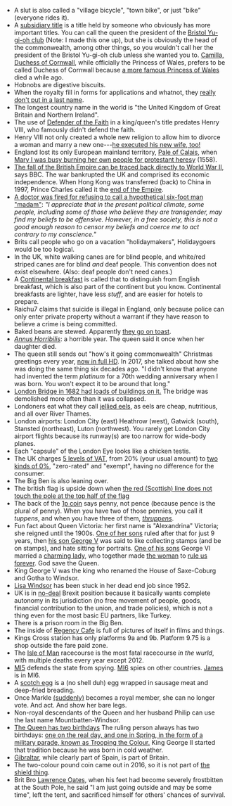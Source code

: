 - A slut is also called a "village bicycle", "town bike", or just "bike" (everyone rides it).
- A [subsidiary title](https://en.wikipedia.org/wiki/Subsidiary_title) is a title held by someone who obviously has more important titles. You can call the queen the president of the [Bristol Yu-gi-oh club](https://www.facebook.com/groups/188069861246792/) (Note: I made this one up), but she is obviously the head of the commonwealth, among other things, so you wouldn't call her the president of the Bristol Yu-gi-oh club unless she wanted you to. [Camilla, Duchess of Cornwall](https://en.wikipedia.org/wiki/Camilla,_Duchess_of_Cornwall), while officially the Princess of Wales, prefers to be called Duchess of Cornwall because [a more famous Princess of Wales](https://en.wikipedia.org/wiki/Diana,_Princess_of_Wales) died a while ago.
- Hobnobs are digestive biscuits.
- When the royalty fill in forms for applications and whatnot, they [really don't put in a last name](https://twitter.com/CBCAlerts/status/991288343907454976/photo/1).
- The longest country name in the world is "the United Kingdom of Great Britain and Northern Ireland".
- The use of [Defender of the Faith](https://en.wikipedia.org/wiki/Defender_of_the_Faith) in a king/queen's title predates Henry VIII, who famously didn't defend the faith.
- Henry VIII not only created a whole new religion to allow him to divorce a woman and marry a new one---[he executed his new wife, too!](https://www.youtube.com/watch?v=B3VHd2D-SLM)
- England lost its only European mainland territory, [Pale of Calais](https://en.wikipedia.org/wiki/Pale_of_Calais), when [Mary I was busy burning her own people for protestant heresy](https://en.wikipedia.org/wiki/Siege_of_Calais_%281558%29) (1558).
- [The fall of the British Empire can be traced back directly to World War II](https://www.theweek.co.uk/history/93820/british-empire-how-big-was-it-and-why-did-it-collapse), says BBC. The war bankrupted the UK and comprised its economic independence. When Hong Kong was transferred (back) to China in 1997, Prince Charles called it the [end of the Empire](https://www.washingtonpost.com/news/worldviews/wp/2015/09/08/map-the-rise-and-fall-of-the-british-empire/).
- [A doctor was fired for refusing to call a hypothetical six-foot man "madam"](https://nationalpost.com/news/world/u-k-doctor-fired-after-refusing-to-refer-to-theoretical-six-foot-tall-bearded-man-as-madam-sues-government): _"I appreciate that in the present political climate, some people, including some of those who believe they are transgender, may find my beliefs to be offensive. However, in a free society, this is not a good enough reason to censor my beliefs and coerce me to act contrary to my conscience."_
- Brits call people who go on a vacation "holidaymakers", Holidaygoers would be too logical.
- In the UK, white walking canes are for blind people, and white/red striped canes are for blind _and_ deaf people. This convention does not exist elsewhere. (Also: deaf people don't need canes.)
- A [Continental breakfast](http://www.wisegeek.org/what-is-a-continental-breakfast.htm#didyouknowout) is called that to distinguish from English breakfast, which is also part of the continent but you know. Continental breakfasts are lighter, have less _stuff_, and are easier for hotels to prepare.
- Raichu7 claims that suicide is illegal in England, only because police can only enter private property without a warrant if they have reason to believe a crime is being committed.
- Baked beans are stewed. Apparently [they go on toast](https://en.wikipedia.org/wiki/Full_breakfast#England).
- [_Annus Horribilis_](https://en.wikipedia.org/wiki/Annus_horribilis): a horrible year. The queen said it once when her daughter died.
- The queen still sends out "how's it going commonwealth" Christmas greetings every year, [now in full HD](https://www.youtube.com/watch?v=IjTBcqpl2kc). In 2017, she talked about how she was doing the same thing six decades ago. "I didn't know that anyone had invented the term _platinum_ for a 70th wedding anniversary when I was born. You won't expect it to be around that long."
- [London Bridge in 1682 had loads of buildings on it.](https://en.wikipedia.org/wiki/London_Bridge) The bridge was demolished more often than it was collapsed.
- Londoners eat what they call [jellied eels](https://en.wikipedia.org/wiki/Jellied_eels), as eels are cheap, nutritious, and all over River Thames.
- London airports: London City (east) Heathrow (west), Gatwick (south), Stansted (northeast), Luton (northwest). You rarely get London City airport flights because its runway(s) are too narrow for wide-body planes.
- Each "capsule" of the London Eye looks like a chicken testis.
- The UK charges [5 levels of VAT](https://en.wikipedia.org/wiki/Value-added_tax_in_the_United_Kingdom), from 20% (your usual amount) to [two kinds of 0%](http://www.taxpolicycenter.org/briefing-book/what-difference-between-zero-rating-and-exempting-good-vat), "zero-rated" and "exempt", having no difference for the consumer.
- The Big Ben is also leaning over.
- The british flag is upside down when [the red (Scottish) line does not touch the pole at the top half of the flag](https://www.google.ca/search?q=british+flag+upside+down)
- The back of the [1p coin](https://en.wikipedia.org/wiki/Coins_of_the_pound_sterling) says penny, not pence (because pence is the plural of penny). When you have two of those pennies, you call it _tuppens_, and when you have three of them, [_thruppens_](https://en.wikipedia.org/wiki/Threepence_%28British_coin%29).
- Fun fact about Queen Victoria: her first name is "Alexandrina" Victoria; she reigned until the 1900s. [One of her sons](https://en.wikipedia.org/wiki/Edward_VII) ruled after that for just 9 years, then [his son George V](https://en.wikipedia.org/wiki/George_V) was said to like collecting stamps (and be on stamps), and hate sitting for portraits. [One of his sons](https://en.wikipedia.org/wiki/George_VI) George VI married a [charming lady](https://en.wikipedia.org/wiki/Queen_Elizabeth_The_Queen_Mother), who together made [the woman](https://en.wikipedia.org/wiki/Elizabeth_II) to [rule us forever](https://en.wikipedia.org/wiki/List_of_current_state_leaders_by_date_of_assumption_of_office). God save the Queen.
- King George V was the king who renamed the House of Saxe-Coburg and Gotha to Windsor.
- [Lisa Windsor](https://en.wikipedia.org/wiki/Elizabeth_II) has been stuck in her dead end job since 1952.
- UK is in [no-deal](https://www.youtube.com/watch?v=agZ0xISi40E) Brexit position because it basically wants complete autonomy in its jurisdiction (no free movement of people, goods, financial contribution to the union, and trade policies), which is not a thing even for the most basic EU partners, like Turkey.
- There is a prison room in the Big Ben.
- The inside of [Regency Cafe](https://en.wikipedia.org/wiki/Regency_Caf%C3%A9) is full of pictures of itself in films and things.
- Kings Cross station has only platforms 9a and 9b. Platform 9.75 is a shop outside the fare paid zone.
- The [Isle of Man](https://en.m.wikipedia.org/wiki/List_of_Snaefell_Mountain_Course_fatalities) racecourse is the most fatal racecourse _in the wurld_, with multiple deaths every year except 2012.
- [MI5](https://en.wikipedia.org/wiki/MI5) defends the state from spying. [MI6](https://en.wikipedia.org/wiki/Secret_Intelligence_Service) spies on other countries. [James](https://en.wikipedia.org/wiki/James_Bond) is in MI6.
- A [scotch egg](https://en.wikipedia.org/wiki/Scotch_egg) is a (no shell duh) egg wrapped in sausage meat and deep-fried breading.
- Once Markle [(suddenly)](https://www.youtube.com/watch?v=fC8SRkGlHzk) becomes a royal member, she can no longer vote. And act. And show her bare legs.
- Non-royal descendants of the Queen and her husband Philip can use the last name Mountbatten-Windsor.
- [The Queen has two birthdays](http://www.telegraph.co.uk/news/0/why-does-the-queen-have-two-birthdays/) The ruling person always has two birthdays: [one on the real day, and one in Spring, in the form of a military parade, known as Trooping the Colour.](http://www.telegraph.co.uk/news/0/why-does-the-queen-have-two-birthdays/) King George II started that tradition because he was born in cold weather.
- [Gibraltar](https://www.google.ca/maps/place/Gibraltar/@36.1354446,-5.3472065,14z/data=!4m5!3m4!1s0xd0cbf762714be35:0x384e25263600870f!8m2!3d36.140751!4d-5.353585), while clearly part of Spain, is part of Britain.
- The two-colour pound coin came out in 2016, so it is not part of [the shield thing](https://en.wikipedia.org/wiki/Coins_of_the_pound_sterling#Royal_Shield_reverse).
- Brit Bro [Lawrence Oates](https://en.wikipedia.org/wiki/Lawrence_Oates), when his feet had become severely frostbitten at the South Pole, he said "I am just going outside and may be some time", left the tent, and sacrificed himself for others' chances of survival.
